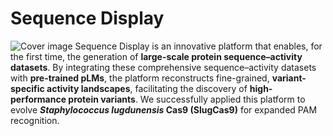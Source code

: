 # Sequence Display
![Cover image](https://github.com/user-attachments/assets/3887f70b-594d-4ca5-9e04-aab3cb8be8c3)
Sequence Display is an innovative platform that enables, for the first time, the generation of **large-scale protein sequence–activity datasets**. By integrating these comprehensive sequence–activity datasets with **pre-trained pLMs**, the platform reconstructs fine-grained, **variant-specific activity landscapes**, facilitating the discovery of **high-performance protein variants**. We successfully applied this platform to evolve **_Staphylococcus lugdunensis_ Cas9 (SlugCas9)** for expanded PAM recognition.
